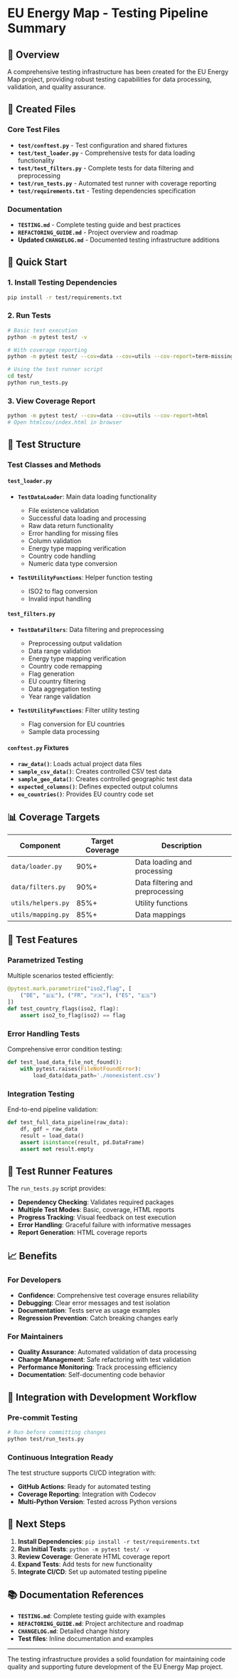 # EU Energy Map - Testing Pipeline Summary

## 🎯 Overview

A comprehensive testing infrastructure has been created for the EU Energy Map project, providing robust testing capabilities for data processing, validation, and quality assurance.

## 📁 Created Files

### Core Test Files
- **`test/conftest.py`** - Test configuration and shared fixtures
- **`test/test_loader.py`** - Comprehensive tests for data loading functionality  
- **`test/test_filters.py`** - Complete tests for data filtering and preprocessing
- **`test/run_tests.py`** - Automated test runner with coverage reporting
- **`test/requirements.txt`** - Testing dependencies specification

### Documentation
- **`TESTING.md`** - Complete testing guide and best practices
- **`REFACTORING_GUIDE.md`** - Project overview and roadmap
- **Updated `CHANGELOG.md`** - Documented testing infrastructure additions

## 🚀 Quick Start

### 1. Install Testing Dependencies
```bash
pip install -r test/requirements.txt
```

### 2. Run Tests
```bash
# Basic test execution
python -m pytest test/ -v

# With coverage reporting
python -m pytest test/ --cov=data --cov=utils --cov-report=term-missing

# Using the test runner script
cd test/
python run_tests.py
```

### 3. View Coverage Report
```bash
python -m pytest test/ --cov=data --cov=utils --cov-report=html
# Open htmlcov/index.html in browser
```

## 🧪 Test Structure

### Test Classes and Methods

#### `test_loader.py`
- **`TestDataLoader`**: Main data loading functionality
  - File existence validation
  - Successful data loading and processing
  - Raw data return functionality
  - Error handling for missing files
  - Column validation
  - Energy type mapping verification
  - Country code handling
  - Numeric data type conversion

- **`TestUtilityFunctions`**: Helper function testing
  - ISO2 to flag conversion
  - Invalid input handling

#### `test_filters.py`
- **`TestDataFilters`**: Data filtering and preprocessing
  - Preprocessing output validation
  - Data range validation
  - Energy type mapping verification
  - Country code remapping
  - Flag generation
  - EU country filtering
  - Data aggregation testing
  - Year range validation

- **`TestUtilityFunctions`**: Filter utility testing
  - Flag conversion for EU countries
  - Sample data processing

#### `conftest.py` Fixtures
- **`raw_data()`**: Loads actual project data files
- **`sample_csv_data()`**: Creates controlled CSV test data
- **`sample_geo_data()`**: Creates controlled geographic test data
- **`expected_columns()`**: Defines expected output columns
- **`eu_countries()`**: Provides EU country code set

## 📊 Coverage Targets

| Component | Target Coverage | Description |
|-----------|----------------|-------------|
| `data/loader.py` | 90%+ | Data loading and processing |
| `data/filters.py` | 90%+ | Data filtering and preprocessing |
| `utils/helpers.py` | 85%+ | Utility functions |
| `utils/mapping.py` | 85%+ | Data mappings |

## 🔧 Test Features

### Parametrized Testing
Multiple scenarios tested efficiently:
```python
@pytest.mark.parametrize("iso2,flag", [
    ("DE", "🇩🇪"), ("FR", "🇫🇷"), ("ES", "🇪🇸")
])
def test_country_flags(iso2, flag):
    assert iso2_to_flag(iso2) == flag
```

### Error Handling Tests
Comprehensive error condition testing:
```python
def test_load_data_file_not_found():
    with pytest.raises(FileNotFoundError):
        load_data(data_path='./nonexistent.csv')
```

### Integration Testing
End-to-end pipeline validation:
```python
def test_full_data_pipeline(raw_data):
    df, gdf = raw_data
    result = load_data()
    assert isinstance(result, pd.DataFrame)
    assert not result.empty
```

## 🎨 Test Runner Features

The `run_tests.py` script provides:
- **Dependency Checking**: Validates required packages
- **Multiple Test Modes**: Basic, coverage, HTML reports
- **Progress Tracking**: Visual feedback on test execution
- **Error Handling**: Graceful failure with informative messages
- **Report Generation**: HTML coverage reports

## 📈 Benefits

### For Developers
- **Confidence**: Comprehensive test coverage ensures reliability
- **Debugging**: Clear error messages and test isolation
- **Documentation**: Tests serve as usage examples
- **Regression Prevention**: Catch breaking changes early

### For Maintainers
- **Quality Assurance**: Automated validation of data processing
- **Change Management**: Safe refactoring with test validation
- **Performance Monitoring**: Track processing efficiency
- **Documentation**: Self-documenting code behavior

## 🔄 Integration with Development Workflow

### Pre-commit Testing
```bash
# Run before committing changes
python test/run_tests.py
```

### Continuous Integration Ready
The test structure supports CI/CD integration with:
- **GitHub Actions**: Ready for automated testing
- **Coverage Reporting**: Integration with Codecov
- **Multi-Python Version**: Tested across Python versions

## 🚀 Next Steps

1. **Install Dependencies**: `pip install -r test/requirements.txt`
2. **Run Initial Tests**: `python -m pytest test/ -v`
3. **Review Coverage**: Generate HTML coverage report
4. **Expand Tests**: Add tests for new functionality
5. **Integrate CI/CD**: Set up automated testing pipeline

## 📚 Documentation References

- **`TESTING.md`**: Complete testing guide with examples
- **`REFACTORING_GUIDE.md`**: Project architecture and roadmap
- **`CHANGELOG.md`**: Detailed change history
- **Test files**: Inline documentation and examples

---

The testing infrastructure provides a solid foundation for maintaining code quality and supporting future development of the EU Energy Map project.

